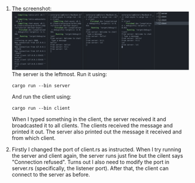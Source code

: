 1. The screenshot: 
    ![alt text](img/image-2.1.png)
    The server is the leftmost. Run it using:
    ```
    cargo run --bin server
    ```
    And run the client using:
    ```
    cargo run --bin client
    ```
    When I typed something in the client, the server received it and broadcasted it to all clients. The clients received the message and printed it out. The server also printed out the message it received and from which client. 

2. Firstly I changed the port of client.rs as instructed. When I try running the server and client again, the server runs just fine but the cilent says "Connection refused". Turns out I also need to modify the port in server.rs (specifically, the listener port). After that, the client can connect to the server as before. 